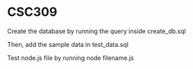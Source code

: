 # CSC309

Create the database by running the query inside create_db.sql

Then, add the sample data in test_data.sql

Test node.js file by running 
node filename.js
